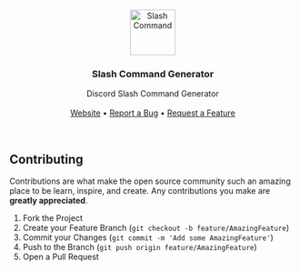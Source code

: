 <p align="center">
  <br />
  <a href="https://github.com/ItsRauf/slash">
    <img src="https://cdn.discordapp.com/emojis/785919558376488990.png?v=1" alt="Slash Command" width="80" height="80">
  </a>
  
  <p align="center">
    <h3 align="center">
      <b>Slash Command Generator</b>
    </h3>
  </p>

  <p align="center">
    Discord Slash Command Generator
    <br />
    <br />
    <a href="https://rauf.wtf/slash">Website</a>
    &bull;
    <a href="https://github.com/ItsRauf/slash/issues">Report a Bug</a>
    &bull;
    <a href="https://github.com/ItsRauf/slash/issues">Request a Feature</a>
  </p>
</p>
<br />

## Contributing

Contributions are what make the open source community such an amazing place to be learn, inspire, and create. Any contributions you make are **greatly appreciated**.

1. Fork the Project
2. Create your Feature Branch (`git checkout -b feature/AmazingFeature`)
3. Commit your Changes (`git commit -m 'Add some AmazingFeature'`)
4. Push to the Branch (`git push origin feature/AmazingFeature`)
5. Open a Pull Request
